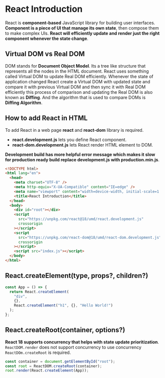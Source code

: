 # React Introduction

React is **component-based** JavaScript library for building user interfaces. **Component is a piece of UI that manage its own state**, then compose them to make complex UIs. **React will efficiently update and render just the right component whenever the state change**.

## Virtual DOM vs Real DOM

DOM stands for **Document Object Model**. Its a tree like structure that represents all the nodes in the HTML document. React uses something called Virtual DOM to update Real DOM efficiently. Whenever the state of application changed React create a Virtual DOM with updated state and compare it with previous Virtual DOM and then sync it with Real DOM efficiently this process of comparison and updating the Real DOM is also known as **Diffing**. And the algorithm that is used to compare DOMs is **Diffing Algorithm**.

## How to add React in HTML

To add React in a web page **react** and **react-dom** library is required.

- **react.development.js** lets you define React component.
- **react-dom.development.js** lets React render HTML element to DOM.

**Development build has more helpful error message which makes it slow for production ready build replace development.js with production.min.js**.

```html
<!DOCTYPE html>
<html lang="en">
  <head>
    <meta charset="UTF-8" />
    <meta http-equiv="X-UA-Compatible" content="IE=edge" />
    <meta name="viewport" content="width=device-width, initial-scale=1.0" />
    <title>React Introduction</title>
  </head>
  <body>
    <div id="root"></div>
    <script
      src="https://unpkg.com/react@18/umd/react.development.js"
      crossorigin
    ></script>
    <script
      src="https://unpkg.com/react-dom@18/umd/react-dom.development.js"
      crossorigin
    ></script>
    <script src="index.js"></script>
  </body>
</html>
```

## React.createElement(type, props?, children?)

```js
const App = () => {
  return React.createElement(
    "div",
    {},
    React.createElement("h1", {}, "Hello World!")
  );
};
```

## React.createRoot(container, options?)

**React 18 supports concurrency that helps with state update prioritization**. `ReactDOM.render` does not support concurrency to use concurrency `ReactDOm.createRoot` is required.

```js
const container = document.getElementById("root");
const root = ReactDOM.createRoot(container);
root.render(React.createElement(App));
```
